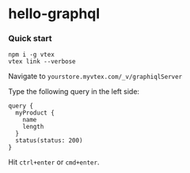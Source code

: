 # hello-graphql

### Quick start

```
npm i -g vtex
vtex link --verbose
```

Navigate to `yourstore.myvtex.com/_v/graphiqlServer`

Type the following query in the left side:

```
query {
  myProduct {
    name
    length
  }
  status(status: 200)
}
```

Hit `ctrl+enter` or `cmd+enter`.
